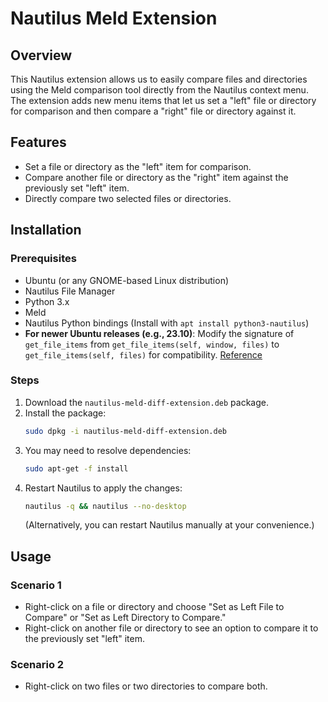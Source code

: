 # Nautilus Meld Extension

## Overview

This Nautilus extension allows us to easily compare files and directories using the Meld comparison tool directly from the Nautilus context menu. The extension adds new menu items that let us set a "left" file or directory for comparison and then compare a "right" file or directory against it.

## Features

- Set a file or directory as the "left" item for comparison.
- Compare another file or directory as the "right" item against the previously set "left" item.
- Directly compare two selected files or directories.

## Installation

### Prerequisites

- Ubuntu (or any GNOME-based Linux distribution)
- Nautilus File Manager
- Python 3.x
- Meld
- Nautilus Python bindings (Install with `apt install python3-nautilus`)
- **For newer Ubuntu releases (e.g., 23.10)**: Modify the signature of `get_file_items` from `get_file_items(self, window, files)` to `get_file_items(self, files)` for compatibility. [Reference](https://github.com/nextcloud/desktop/issues/5041)

### Steps

1. Download the `nautilus-meld-diff-extension.deb` package.
2. Install the package:
    ```bash
    sudo dpkg -i nautilus-meld-diff-extension.deb
    ```
3. You may need to resolve dependencies:
    ```bash
    sudo apt-get -f install
    ```
4. Restart Nautilus to apply the changes:
    ```bash
    nautilus -q && nautilus --no-desktop
    ```
   (Alternatively, you can restart Nautilus manually at your convenience.)

## Usage

### Scenario 1

- Right-click on a file or directory and choose "Set as Left File to Compare" or "Set as Left Directory to Compare."
- Right-click on another file or directory to see an option to compare it to the previously set "left" item.

### Scenario 2

- Right-click on two files or two directories to compare both.


